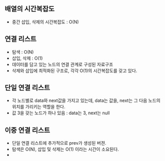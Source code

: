 ## 배열의 시간복잡도
- 중간 삽입, 삭제의 시간복잡도 : O(N)

## 연결 리스트
- 탐색 : O(N)
- 삽입, 삭제 : O(1)
- 데이터를 담고 있는 노드의 연결 관계로 구성된 자료구조
- 삭제와 삽입에 최적화된 구조로, 각각 O(1)의 시간복잡도를 갖고 있다.

## 단일 연결 리스트
- 각 노드별로 data와 next값을 가지고 있는데, data는 값을, next는 그 다음 노드의 위치를
가리키는 역할을 한다.
- 값 3을 갖는 노드가 하나 있음 : data는 3, next는 null

## 이중 연결 리스트
- 단일 연결 리스트에 추가적으로 prev가 생성된 버젼.
- 탐색은 O(N), 삽입 및 삭제는 O(1) 이라는 시간이 소요된다.
- 